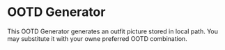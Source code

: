 # OOTD Generator

This OOTD Generator generates an outfit picture stored in local path. 
You may substitute it with your owne preferred OOTD combination.
